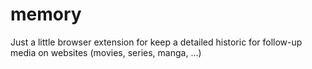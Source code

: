 # memory
Just a little browser extension for keep a detailed historic for follow-up media on websites (movies, series, manga, ...) 
